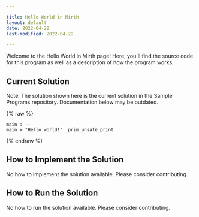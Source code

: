 ```yaml
---

title: Hello World in Mirth
layout: default
date: 2022-04-28
last-modified: 2022-04-29

---
```


Welcome to the Hello World in Mirth page! Here, you'll find the source code for this program as well as a description of how the program works.

## Current Solution

Note: The solution shown here is the current solution in the Sample Programs repository. Documentation below may be outdated.

{% raw %}

```Mirth
main : --
main = "Hello world!" _prim_unsafe_print

```

{% endraw %}

## How to Implement the Solution

No how to implement the solution available. Please consider contributing.

## How to Run the Solution

No how to run the solution available. Please consider contributing.